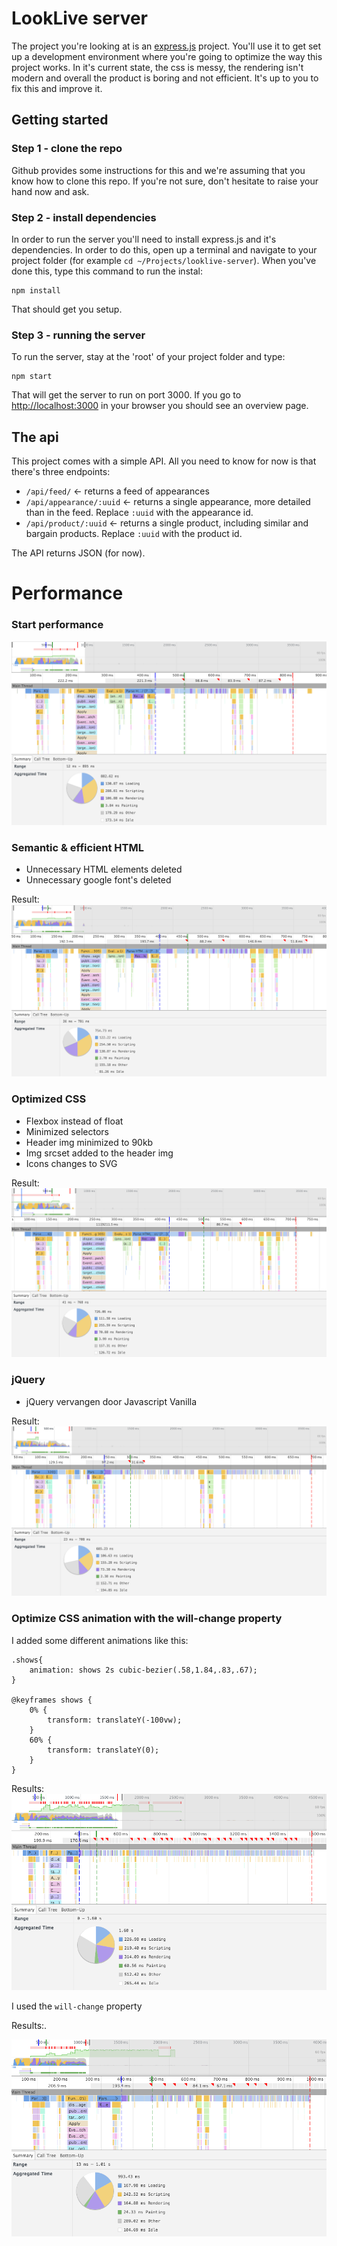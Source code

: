 # LookLive server

The project you're looking at is an [express.js](http://expressjs.com) project. You'll use it to get set up a development environment where you're
going to optimize the way this project works. In it's current state, the css is messy, the rendering isn't modern and
overall the product is boring and not efficient. It's up to you to fix this and improve it.

## Getting started

### Step 1 - clone the repo
Github provides some instructions for this and we're assuming that you know how to clone this repo. If you're not sure,
don't hesitate to raise your hand now and ask.

### Step 2 - install dependencies
In order to run the server you'll need to install express.js and it's dependencies. In order to do this, open up a 
terminal and navigate to your project folder (for example `cd ~/Projects/looklive-server`). When you've done this, type
this command to run the instal:

```
npm install
```

That should get you setup.

### Step 3 - running the server
To run the server, stay at the 'root' of your project folder and type:

```
npm start
```

That will get the server to run on port 3000. If you go to [http://localhost:3000](http://localhost:3000) in your browser
you should see an overview page.

## The api

This project comes with a simple API. All you need to know for now is that there's three endpoints:

* `/api/feed/` <- returns a feed of appearances
* `/api/appearance/:uuid` <- returns a single appearance, more detailed than in the feed. Replace `:uuid` with the 
appearance id.
* `/api/product/:uuid` <- returns a single product, including similar and bargain products. Replace `:uuid` with the 
product id.

The API returns JSON (for now).

# Performance

### Start performance
![start](/readmeImg/Home_0start.png)

### Semantic & efficient HTML 
* Unnecessary HTML elements deleted
* Unnecessary google font's deleted

Result:
![start](/readmeImg/Home_1afterHtml.png)

### Optimized CSS
* Flexbox instead of float
* Minimized selectors
* Header img minimized to 90kb
* Img srcset added to the header img
* Icons changes to SVG

Result:
![start](/readmeImg/Home_2afterCss.png)

### jQuery
* jQuery vervangen door Javascript Vanilla 

Result:
![start](/readmeImg/Home_4afterJquery.png)


### Optimize CSS animation with the will-change property

I added some different animations like this:

```
.shows{
    animation: shows 2s cubic-bezier(.58,1.84,.83,.67);
}

@keyframes shows {
    0% {
        transform: translateY(-100vw);
    }
    60% {
        transform: translateY(0);
    }
}
```
Results:
![transforms](/readmeImg/transform.png)

I used the ``` will-change ``` property

Results:.

![will-change](/readmeImg/transformWillChange.png)


